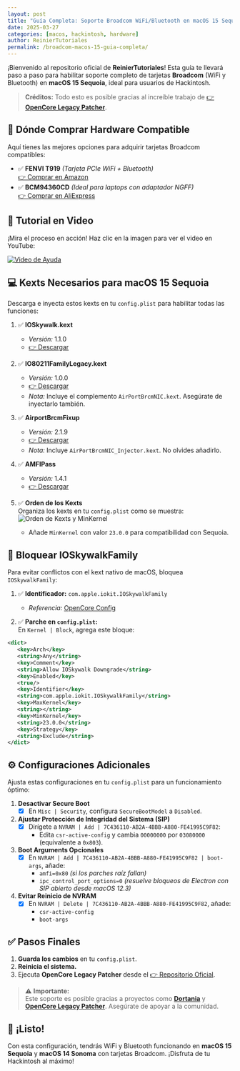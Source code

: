 ```yaml
---
layout: post
title: "Guía Completa: Soporte Broadcom WiFi/Bluetooth en macOS 15 Sequoia"
date: 2025-03-27
categories: [macos, hackintosh, hardware]
author: ReinierTutoriales
permalink: /broadcom-macos-15-guia-completa/
---
```


¡Bienvenido al repositorio oficial de **ReinierTutoriales**! Esta guía te llevará paso a paso para habilitar soporte completo de tarjetas **Broadcom** (WiFi y Bluetooth) en **macOS 15 Sequoia**, ideal para usuarios de Hackintosh.  

> **Créditos:** Todo esto es posible gracias al increíble trabajo de [👉 **OpenCore Legacy Patcher**](https://github.com/dortania/OpenCore-Legacy-Patcher/).


## 🛒 Dónde Comprar Hardware Compatible
Aquí tienes las mejores opciones para adquirir tarjetas Broadcom compatibles:

- ✅ **FENVI T919** *(Tarjeta PCIe WiFi + Bluetooth)*  
  [👉 Comprar en Amazon](https://amzn.to/3OOEQoa)  
- ✅ **BCM94360CD** *(Ideal para laptops con adaptador NGFF)*  
  [👉 Comprar en AliExpress](https://example.com/link)


## 🎥 Tutorial en Video
¡Mira el proceso en acción! Haz clic en la imagen para ver el video en YouTube:  

[![Video de Ayuda](https://img.youtube.com/vi/ZIEt9QYUu0Y/0.jpg)](https://www.youtube.com/watch?v=ZIEt9QYUu0Y "Tutorial Broadcom en macOS 15")


## 💻 Kexts Necesarios para macOS 15 Sequoia
Descarga e inyecta estos kexts en tu `config.plist` para habilitar todas las funciones:

1. ✅ **IOSkywalk.kext**  
   - *Versión:* 1.1.0  
   - [👉 Descargar](https://github.com/dortania/OpenCore-Legacy-Patcher/blob/main/payloads/Kexts/Wifi/IOSkywalkFamily-v1.1.0.zip)  

2. ✅ **IO80211FamilyLegacy.kext**  
   - *Versión:* 1.0.0  
   - [👉 Descargar](https://github.com/dortania/OpenCore-Legacy-Patcher/blob/main/payloads/Kexts/Wifi/IO80211FamilyLegacy-v1.0.0.zip)  
   - *Nota:* Incluye el complemento `AirPortBrcmNIC.kext`. Asegúrate de inyectarlo también.

3. ✅ **AirportBrcmFixup**  
   - *Versión:* 2.1.9  
   - [👉 Descargar](https://github.com/dortania/build-repo/releases/download/AirportBrcmFixup-c85ca2d/AirportBrcmFixup-2.1.9-RELEASE.zip)  
   - *Nota:* Incluye `AirPortBrcmNIC_Injector.kext`. No olvides añadirlo.

4. ✅ **AMFIPass**  
   - *Versión:* 1.4.1  
   - [👉 Descargar](https://github.com/dortania/OpenCore-Legacy-Patcher/blob/sequoia-development/payloads/Kexts/Acidanthera/AMFIPass-v1.4.1-RELEASE.zip)

5. ✅ **Orden de los Kexts**  
   Organiza los kexts en tu `config.plist` como se muestra:  
   ![Orden de Kexts y MinKernel](IMG/orden-kexts-MinKernel.PNG "Orden correcto de kexts en config.plist")  
   - Añade `MinKernel` con valor `23.0.0` para compatibilidad con Sequoia.


## 🚫 Bloquear IOSkywalkFamily
Para evitar conflictos con el kext nativo de macOS, bloquea `IOSkywalkFamily`:

1. ✅ **Identificador:** `com.apple.iokit.IOSkywalkFamily`  
   - *Referencia:* [OpenCore Config](https://github.com/dortania/OpenCore-Legacy-Patcher/blob/e21efa975c0cf228cb36e81a974bc6b4c27c7807/payloads/Config/config.plist#L1695-L1710/)

2. ✅ **Parche en `config.plist`:**  
   En `Kernel | Block`, agrega este bloque:  

```xml
<dict>
   <key>Arch</key>
   <string>Any</string>
   <key>Comment</key>
   <string>Allow IOSkywalk Downgrade</string>
   <key>Enabled</key>
   <true/>
   <key>Identifier</key>
   <string>com.apple.iokit.IOSkywalkFamily</string>
   <key>MaxKernel</key>
   <string></string>
   <key>MinKernel</key>
   <string>23.0.0</string>
   <key>Strategy</key>
   <string>Exclude</string>
</dict>
```

## ⚙️ Configuraciones Adicionales

Ajusta estas configuraciones en tu `config.plist` para un funcionamiento óptimo:

1. **Desactivar Secure Boot**  
   - [x] En `Misc | Security`, configura `SecureBootModel` a `Disabled`.

2. **Ajustar Protección de Integridad del Sistema (SIP)**  
   - [x] Dirígete a `NVRAM | Add | 7C436110-AB2A-4BBB-A880-FE41995C9F82`:  
     - Edita `csr-active-config` y cambia `00000000` por `03080000` (equivalente a `0x803`).

3. **Boot Arguments Opcionales**  
   - [x] En `NVRAM | Add | 7C436110-AB2A-4BBB-A880-FE41995C9F82 | boot-args`, añade:  
     - `amfi=0x80` *(si los parches raíz fallan)*  
     - `ipc_control_port_options=0` *(resuelve bloqueos de Electron con SIP abierto desde macOS 12.3)*

4. **Evitar Reinicio de NVRAM**  
   - [x] En `NVRAM | Delete | 7C436110-AB2A-4BBB-A880-FE41995C9F82`, añade:  
     - `csr-active-config`  
     - `boot-args`


## ✅ Pasos Finales

1. **Guarda los cambios** en tu `config.plist`.  
2. **Reinicia el sistema.**  
3. Ejecuta **OpenCore Legacy Patcher** desde el [👉 Repositorio Oficial](https://github.com/dortania/OpenCore-Legacy-Patcher/releases).

> ⚠️ **Importante:**  
> Este soporte es posible gracias a proyectos como **[Dortania](https://dortania.github.io/OpenCore-Legacy-Patcher/INSTALLER.html)** y **[OpenCore Legacy Patcher](https://dortania.github.io/OpenCore-Legacy-Patcher/INSTALLER.html)**. Asegúrate de apoyar a la comunidad.


## 🌟 ¡Listo!

Con esta configuración, tendrás WiFi y Bluetooth funcionando en **macOS 15 Sequoia** y **macOS 14 Sonoma** con tarjetas Broadcom. ¡Disfruta de tu Hackintosh al máximo!
